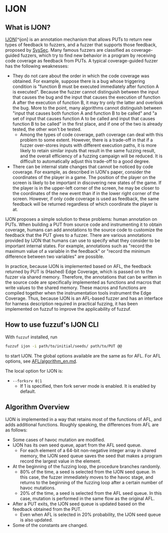 # IJON

## What is IJON?

[IJON](https://github.com/RUB-SysSec/ijon/)[^ijon] is an annotation mechanism that allows PUTs to return new types of feedback to fuzzers, and a fuzzer that supports those feedback, proposed by [SysSec](https://informatik.rub.de/syssec/). Many famous fuzzers are classified as coverage-guided fuzzers, which try to find new behavior in a program by receiving code coverage as feedback from PUTs. A typical coverage-guided fuzzer has the following weaknesses: 

- They do not care about the order in which the code coverage was obtained. For example, suppose there is a bug whose triggering condition is "function B must be executed immediately after function A is executed". Because the fuzzer cannot distinguish between the input that causes the bug and the input that causes the execution of function A after the execution of function B, it may try only the latter and overlook the bug. More to the point, many algorithms cannot distinguish between "input that causes both function A and function B to be called" and "a set of input that causes function A to be called and input that causes function B to be called" in the first place, and if one of the two is already tested, the other won't be tested.
  - Among the types of code coverage, path coverage can deal with this problem to some extent. However, there is a trade-off in that if a fuzzer over-stores inputs with different execution paths, it is more likely to retain similar inputs that result in the same fuzzing result, and the overall efficiency of a fuzzing campaign will be reduced. It is difficult to automatically adjust this trade-off to a good degree.
- There can be internal state changes that cannot be noticed by code coverage. For example, as described in IJON's paper, consider the coordinates of the player in a game. The position of the player on the screen is likely to be important in discovering new states of the game. If the player is in the upper-left corner of the screen, he may be closer to the coordinates of the new event than if in the lower right corner of the screen. However, if only code coverage is used as feedback, the same feedback will be returned regardless of which coordinate the player is at.

IJON proposes a simple solution to these problems: human annotation on PUTs. When building a PUT from source code and instrumenting it to obtain coverage, humans can add annotations to the source code to customize the feedback that the PUT gives to a fuzzer. There are various annotations provided by IJON that humans can use to specify what they consider to be important internal states. For example, annotations such as "record the maximum value of a variable in the feedback" or "record the minimum difference between two variables" are possible.

In practice, because IJON is implemented based on AFL, the feedback returned by PUT is (Hashed) Edge Coverage, which is passed on to the fuzzer via shared memory. Therefore, the annotations that can be written in the source code are specifically implemented as functions and macros that write values to the shared memory. These macros and functions are compiled together when the instrumentation tools instrument the Edge Coverage.
Thus, because IJON is an AFL-based fuzzer and has an interface for harness description required in practical fuzzing, it has been implemented on fuzzuf to improve the applicability of fuzzuf.


## How to use fuzzuf's IJON CLI

With `fuzzuf` installed, run

```bash
fuzzuf ijon -i path/to/initial/seeds/ path/to/PUT @@
```

to start IJON. The global options available are the same as for AFL.
For AFL options, see [AFL/algorithm_en.md](/docs/algorithms/afl/algorithm_en.md).

The local option for IJON is:

- `--forksrv 0|1`
  - If 1 is specified, then fork server mode is enabled. It is enabled by default.

## Algorithm Overview

IJON is implemented in a way that retains most of the functions of AFL, and adds additional functions. Roughly speaking, the differences from AFL are as follows:

- Some cases of havoc mutation are modified.
- IJON has its own seed queue, apart from the AFL seed queue.
  - For each element of a 64-bit non-negative integer array in shared memory, the IJON seed queue saves the seed that makes a program record the largest value in the element.
- At the beginning of the fuzzing loop, the procedure branches randomly.
  - 80% of the time, a seed is selected from the IJON seed queue. In this case, the fuzzer immediately moves to the havoc stage, and returns to the beginning of the fuzzing loop after a certain number of havoc mutations.
  - 20% of the time, a seed is selected from the AFL seed queue. In this case, mutation is performed in the same flow as the original AFL.
- After a PUT exits, the IJON seed queue is updated based on the feedback obtained from the PUT.
  - Even when AFL is selected in 20% probability, the IJON seed queue is also updated.
- Some of the constants are changed.
